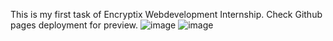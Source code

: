 This is my first task of Encryptix Webdevelopment Internship. Check Github pages deployment for preview.
![image](https://github.com/ZayedShahcode/Encryptix-LandingPage/assets/115407231/9ea6c674-d792-4980-9be7-330870a6c352)
![image](https://github.com/ZayedShahcode/Encryptix-LandingPage/assets/115407231/80b99c2d-a2e6-415a-aaa8-8e981957fead)
